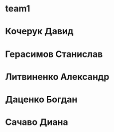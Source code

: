 # team1
# Кочерук Давид
# Герасимов Станислав
# Литвиненко Александр
# Даценко Богдан
# Сачаво Диана
